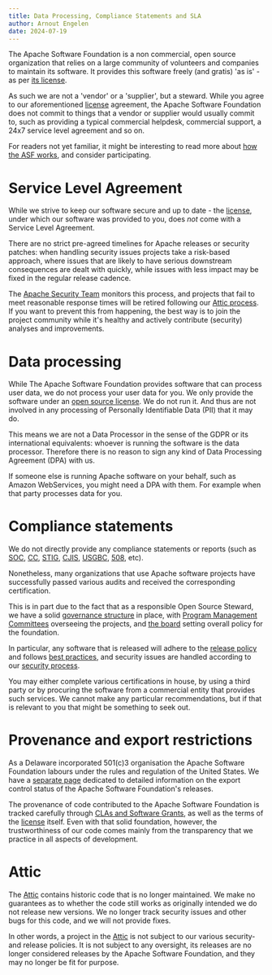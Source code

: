 ```yaml
---
title: Data Processing, Compliance Statements and SLA
author: Arnout Engelen
date: 2024-07-19
---
```


The Apache Software Foundation is a non commercial, open source organization that relies on a large community of volunteers and companies to maintain its software. It provides this software freely (and gratis) 'as is' - as per [its license](https://www.apache.org/licenses/LICENSE-2.0).

As such we are not a 'vendor' or a 'supplier', but a steward. While you agree to our aforementioned [license](https://www.apache.org/licenses/LICENSE-2.0) agreement, the Apache Software Foundation does not commit to things that a vendor or supplier would usually commit to, such as providing a typical commercial helpdesk, commercial support, a 24x7 service level agreement and so on.

For readers not yet familiar, it might be interesting to read more about [how the ASF works](https://apache.org/foundation/how-it-works.html), and consider participating.

# Service Level Agreement

While we strive to keep our software secure and up to date - the
[license](https://www.apache.org/licenses/LICENSE-2.0),
under which our software was provided to you, does *not* come with a Service
Level Agreement.

There are no strict pre-agreed timelines for Apache releases or security patches:
when handling security issues projects take a risk-based approach, where issues
that are likely to have serious downstream consequences are dealt with quickly,
while issues with less impact may be fixed in the regular release cadence.

The [Apache Security Team](https://apache.org/security) monitors this process,
and projects that fail to meet reasonable response times will be retired
following our [Attic process](https://attic.apache.org). If you want to prevent
this from happening, the best way is to join the project community while it's
healthy and actively contribute (security) analyses and improvements.

# Data processing

While The Apache Software Foundation provides software that can process user data, we do not process your user data for you. We only provide the software under an  [open source license](https://www.apache.org/licenses/LICENSE-2.0). We do not run it. And thus are not involved in any processing of Personally Identifiable Data (PII) that it may do.

This means we are not a Data Processor in the sense of the GDPR or its international equivalents: whoever is running the software is the data processor.
Therefore there is no reason to sign any kind of Data Processing Agreement (DPA) with us.

If someone else is running Apache software on your behalf, such as Amazon WebServices, you might need a DPA with them. For example when that party processes data for you.

# Compliance statements

We do not directly provide any compliance statements or reports (such as [SOC](https://en.wikipedia.org/wiki/System_and_Organization_Controls), [CC](https://www.federalreserve.gov/supervisionreg/regcccg.htm), [STIG](https://public.cyber.mil/stigs/), [CJIS](https://www.fbi.gov/services/cjis), [USGBC](https://www.usgbc.org/resources/usgbc-antitrust-compliance-policy), [508](https://www.section508.gov/), etc).

Nonetheless, many organizations that use Apache software projects have successfully passed various audits and received the corresponding certification.

This is in part due to the fact that as a responsible Open Source Steward, we have a solid [governance structure](https://apache.org/foundation/governance/) in place, with [Program Management Committees](https://apache.org/foundation/governance/pmcs.html) overseeing the projects, and [the board](https://apache.org/foundation/governance/board.html) setting overall policy for the foundation.

In particular, any software that is released will adhere to the [release policy](https://www.apache.org/legal/release-policy.html) and follows [best practices](https://infra.apache.org/release-publishing.html), and security issues are handled according to our [security process](https://apache.org/security/committers.html).

You may either complete various certifications in house, by using a third party or by procuring the software from a commercial entity that provides such services. We cannot make any particular recommendations, but if that is relevant to you that might be something to seek out.

# Provenance and export restrictions

As a Delaware incorporated 501(c)3 organisation the Apache Software Foundation
labours under the rules and regulation of the United States. We have a
[separate page](https://www.apache.org/licenses/exports/) dedicated to detailed
information on the export control status of the Apache Software Foundation's
releases.

The provenance of code contributed to the Apache Software Foundation is tracked
carefully through [CLAs and Software Grants](https://www.apache.org/licenses/#grants),
as well as the terms of the [license](https://www.apache.org/licenses/LICENSE-2.0)
itself. Even with that solid foundation, however, the trustworthiness of our code
comes mainly from the transparency that we practice in all aspects of development.

# Attic

The [Attic](https://attic.apache.org) contains historic code that is no longer maintained.
We make no guarantees as to whether the code still works as originally intended we do not release new versions.
We no longer track security issues and other bugs for this code, and we will not provide fixes.

In other words, a project in the [Attic](https://attic.apache.org) is not subject to our various security- and release policies.
It is not subject to any oversight, its releases are no longer considered releases by the Apache Software Foundation, and they may no longer be fit for purpose.
